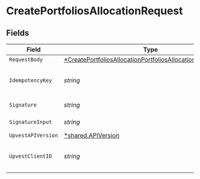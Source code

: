 # CreatePortfoliosAllocationRequest


## Fields

| Field                                                                                                                                                       | Type                                                                                                                                                        | Required                                                                                                                                                    | Description                                                                                                                                                 | Example                                                                                                                                                     |
| ----------------------------------------------------------------------------------------------------------------------------------------------------------- | ----------------------------------------------------------------------------------------------------------------------------------------------------------- | ----------------------------------------------------------------------------------------------------------------------------------------------------------- | ----------------------------------------------------------------------------------------------------------------------------------------------------------- | ----------------------------------------------------------------------------------------------------------------------------------------------------------- |
| `RequestBody`                                                                                                                                               | [*CreatePortfoliosAllocationPortfoliosAllocationCreateRequest](../../models/operations/createportfoliosallocationportfoliosallocationcreaterequest.md)      | :heavy_minus_sign:                                                                                                                                          | N/A                                                                                                                                                         |                                                                                                                                                             |
| `IdempotencyKey`                                                                                                                                            | *string*                                                                                                                                                    | :heavy_check_mark:                                                                                                                                          | A UUID to be used as an idempotency key.  This prevents a duplicate request from being replayed. <br/>https://docs.upvest.co/concepts/api_concepts/idempotency<br/> | ccb07f42-4104-44ad-8e1f-c660bb7b269c                                                                                                                        |
| `Signature`                                                                                                                                                 | *string*                                                                                                                                                    | :heavy_check_mark:                                                                                                                                          | https://tools.ietf.org/id/draft-ietf-httpbis-message-signatures-01.html#name-the-signature-http-header                                                      |                                                                                                                                                             |
| `SignatureInput`                                                                                                                                            | *string*                                                                                                                                                    | :heavy_check_mark:                                                                                                                                          | https://tools.ietf.org/id/draft-ietf-httpbis-message-signatures-01.html#name-the-signature-input-http-he                                                    |                                                                                                                                                             |
| `UpvestAPIVersion`                                                                                                                                          | [*shared.APIVersion](../../models/shared/apiversion.md)                                                                                                     | :heavy_minus_sign:                                                                                                                                          | Upvest API version (Note: Do not include quotation marks)                                                                                                   | 1                                                                                                                                                           |
| `UpvestClientID`                                                                                                                                            | *string*                                                                                                                                                    | :heavy_check_mark:                                                                                                                                          | Tenant Client ID                                                                                                                                            | ebabcf4d-61c3-4942-875c-e265a7c2d062                                                                                                                        |